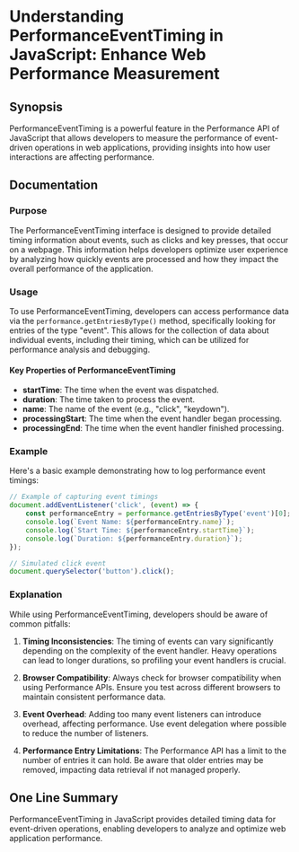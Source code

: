 <!--
Meta Description: # Understanding PerformanceEventTiming in JavaScript: Enhance Web Performance Measurement ## Synopsis PerformanceEventTiming is a powerful feature in ...
Meta Keywords: event, performance, performanceeventtiming, can, developers
-->

# Understanding PerformanceEventTiming in JavaScript: Enhance Web Performance Measurement

## Synopsis
PerformanceEventTiming is a powerful feature in the Performance API of JavaScript that allows developers to measure the performance of event-driven operations in web applications, providing insights into how user interactions are affecting performance.

## Documentation

### Purpose
The PerformanceEventTiming interface is designed to provide detailed timing information about events, such as clicks and key presses, that occur on a webpage. This information helps developers optimize user experience by analyzing how quickly events are processed and how they impact the overall performance of the application.

### Usage
To use PerformanceEventTiming, developers can access performance data via the `performance.getEntriesByType()` method, specifically looking for entries of the type "event". This allows for the collection of data about individual events, including their timing, which can be utilized for performance analysis and debugging.

#### Key Properties of PerformanceEventTiming
- **startTime**: The time when the event was dispatched.
- **duration**: The time taken to process the event.
- **name**: The name of the event (e.g., "click", "keydown").
- **processingStart**: The time when the event handler began processing.
- **processingEnd**: The time when the event handler finished processing.

### Example
Here's a basic example demonstrating how to log performance event timings:

```javascript
// Example of capturing event timings
document.addEventListener('click', (event) => {
    const performanceEntry = performance.getEntriesByType('event')[0];
    console.log(`Event Name: ${performanceEntry.name}`);
    console.log(`Start Time: ${performanceEntry.startTime}`);
    console.log(`Duration: ${performanceEntry.duration}`);
});

// Simulated click event
document.querySelector('button').click();
```

### Explanation
While using PerformanceEventTiming, developers should be aware of common pitfalls:

1. **Timing Inconsistencies**: The timing of events can vary significantly depending on the complexity of the event handler. Heavy operations can lead to longer durations, so profiling your event handlers is crucial.

2. **Browser Compatibility**: Always check for browser compatibility when using Performance APIs. Ensure you test across different browsers to maintain consistent performance data.

3. **Event Overhead**: Adding too many event listeners can introduce overhead, affecting performance. Use event delegation where possible to reduce the number of listeners.

4. **Performance Entry Limitations**: The Performance API has a limit to the number of entries it can hold. Be aware that older entries may be removed, impacting data retrieval if not managed properly.

## One Line Summary
PerformanceEventTiming in JavaScript provides detailed timing data for event-driven operations, enabling developers to analyze and optimize web application performance.